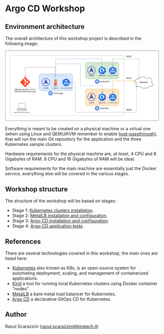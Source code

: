 # Argo CD Workshop

## Environment architecture

The overall architecture of this workshop project is described in the following
image:

![Argo Workshop Architecture](images/argo-workshop-architecture.drawio.png)

Everything is meant to be created on a physical machine or a virtual one (when using Linux and QEMU/KVM remember to enable [host-passthrough](https://qemu-project.gitlab.io/qemu/system/qemu-cpu-models.html#libvirt-guest-xml)), that will run the main Git repository for the application and the three Kubernetes sample clusters.

Hardware requirements for the physical machine are, *at least*, 4 CPU and 8 Gigabytes of RAM. 8 CPU and 16 Gigabytes of RAM will be ideal.

Software requirements for the main machine are essentially just the Docker service, everything else will be covered in the various stages.

## Workshop structure

The structure of the workshop will be based on stages:

- Stage 1: [Kubernetes clusters installation](Stage-1-K8S-Installation.md).
- Stage 2: [MetalLB installation and configuration](Stage-2-MetalLB-Installation.md).
- Stage 3: [Argo-CD installation and configuration](Stage-3-Argo-CD-Installation.md).
- Stage 4: [Argo-CD application tests](Stage-4-Argo-CD-Application-Test.md).

## References

There are several technologies covered in this workshop, the main ones are listed here:

- [Kubernetes](https://kubernetes.io/) also known as K8s, is an open-source system for automating deployment, scaling, and management of containerized applications.
- [Kind](https://kind.sigs.k8s.io/) a tool for running local Kubernetes clusters using Docker container "nodes".
- [MetalLB](https://metallb.universe.tf/) a bare metal load balancer for Kubernetes.
- [Argo CD](https://argo-cd.readthedocs.io/) a declarative GitOps CD for Kubernetes.

## Author

Raoul Scarazzini ([raoul.scarazzini@kiratech.it](mailto:raoul.scarazzini@kiratech.it))
